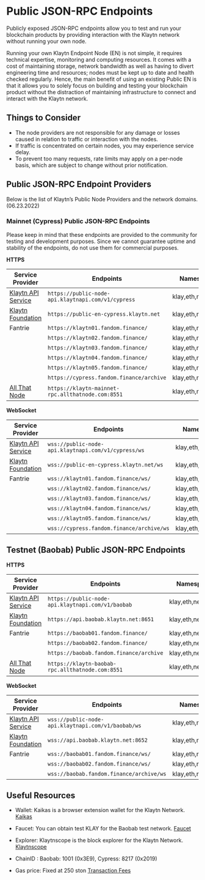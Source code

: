 # Public JSON-RPC Endpoints

Publicly exposed JSON-RPC endpoints allow you to test and run your blockchain products by providing interaction with the Klaytn network without running your own node.

Running your own Klaytn Endpoint Node (EN) is not simple, it requires technical expertise, monitoring and computing resources. It comes with a cost of maintaining storage, network bandwidth as well as having to divert engineering time and resources; nodes must be kept up to date and health checked regularly. Hence, the main benefit of using an existing Public EN is that it allows you to solely focus on building and testing your blockchain product without the distraction of maintaining infrastructure to connect and interact with the Klaytn network.
 
## Things to Consider

- The node providers are not responsible for any damage or losses caused in relation to traffic or interaction with the nodes.
- If traffic is concentrated on certain nodes, you may experience service delay.
- To prevent too many requests, rate limits may apply on a per-node basis, which are subject to change without prior notification.

## Public JSON-RPC Endpoint Providers

Below is the list of Klaytn’s Public Node Providers and the network domains. (06.23.2022)

### Mainnet (Cypress) Public JSON-RPC Endpoints

Please keep in mind that these endpoints are provided to the community for testing and development purposes.
Since we cannot guarantee uptime and stability of the endpoints, do not use them for commercial purposes.

**HTTPS**

|Service Provider|Endpoints|Namespaces|Type|
|---|---|---|---|
|[Klaytn API Service](https://www.klaytnapi.com/)| `https://public-node-api.klaytnapi.com/v1/cypress`|klay,eth,net,debug|Full|
|[Klaytn Foundation](https://www.klaytn.foundation)|`https://public-en-cypress.klaytn.net`|klay,eth,net,debug|Full|
|Fantrie|`https://klaytn01.fandom.finance/`|klay,eth,net,debug|Full|
||`https://klaytn02.fandom.finance/`|klay,eth,net,debug|Full|
||`https://klaytn03.fandom.finance/`|klay,eth,net,debug|Full|
||`https://klaytn04.fandom.finance/`|klay,eth,net,debug|Full|
||`https://klaytn05.fandom.finance/`|klay,eth,net,debug|Full|
||`https://cypress.fandom.finance/archive`|klay,eth,net,debug|Archive|
|[All That Node](www.allthatnode.com)|`https://klaytn-mainnet-rpc.allthatnode.com:8551`|klay,eth,net|Full|

**WebSocket** 

|Service Provider|Endpoints|Namespaces|Type|
|---|---|---|---|
|[Klaytn API Service](https://www.klaytnapi.com/)| `wss://public-node-api.klaytnapi.com/v1/cypress/ws`|klay,eth,net,debug|Full|
|[Klaytn Foundation](https://www.klaytn.foundation)|`wss://public-en-cypress.klaytn.net/ws`|klay,eth,net,debug|Full|
|Fantrie|`wss://klaytn01.fandom.finance/ws/`|klay,eth,net,debug|Full|
||`wss://klaytn02.fandom.finance/ws/`|klay,eth,net,debug|Full|
||`wss://klaytn03.fandom.finance/ws/`|klay,eth,net,debug|Full|
||`wss://klaytn04.fandom.finance/ws/`|klay,eth,net,debug|Full|
||`wss://klaytn05.fandom.finance/ws/`|klay,eth,net,debug|Full|
||`wss://cypress.fandom.finance/archive/ws`|klay,eth,net,debug|Archive|


## Testnet (Baobab) Public JSON-RPC Endpoints

**HTTPS**

|Service Provider|Endpoints|Namespaces|Type|
|---|---|---|---|
|[Klaytn API Service](https://www.klaytnapi.com/)| `https://public-node-api.klaytnapi.com/v1/baobab`|klay,eth,net,debug|Full|
|[Klaytn Foundation](https://www.klaytn.foundation)|`https://api.baobab.klaytn.net:8651`|klay,eth,net|Full|
|Fantrie|`https://baobab01.fandom.finance/`|klay,eth,net,debug|Full|
||`https://baobab02.fandom.finance/`|klay,eth,net,debug|Full|
||`https://baobab.fandom.finance/archive`|klay,eth,net,debug|Archive|
|[All That Node](www.allthatnode.com)|`https://klaytn-baobab-rpc.allthatnode.com:8551`|klay,eth,net|Full|

**WebSocket** 

|Service Provider|Endpoints|Namespaces|Type|
|---|---|---|---|
|[Klaytn API Service](https://www.klaytnapi.com/)| `wss://public-node-api.klaytnapi.com/v1/baobab/ws`|klay,eth,net,debug|Full|
|[Klaytn Foundation](https://www.klaytn.foundation)|`wss://api.baobab.klaytn.net:8652`|klay,eth,net|Full|
|Fantrie|`wss://baobab01.fandom.finance/ws/`|klay,eth,net,debug|Full|
||`wss://baobab02.fandom.finance/ws/`|klay,eth,net,debug|Full|
||`wss://baobab.fandom.finance/archive/ws`|klay,eth,net,debug|Archive|

## Useful Resources 

- Wallet: Kaikas is a browser extension wallet for the Klaytn Network.
[Kaikas](https://docs.klaytn.foundation/dapp/developer-tools/kaikas)

- Faucet: You can obtain test KLAY for the Baobab test network. 
[Faucet](https://docs.klaytn.foundation/dapp/developer-tools/klaytn-wallet#how-to-receive-baobab-testnet-klay)

- Explorer: Klaytnscope is the block explorer for the Klaytn Network.
[Klaytnscope](https://docs.klaytn.foundation/dapp/developer-tools/klaytnscope)

- ChainID : Baobab: 1001 (0x3E9), Cypress: 8217 (0x2019)

- Gas price: Fixed at 250 ston
[Transaction Fees](https://docs.klaytn.com/klaytn/design/transaction-fees)


